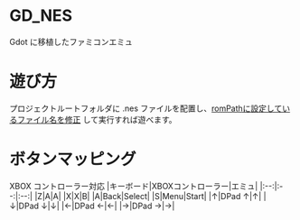 # GD_NES
Gdot に移植したファミコンエミュ

# 遊び方
プロジェクトルートフォルダに .nes ファイルを配置し、[romPathに設定しているファイル名を修正](https://github.com/gtk2k/GD_NES/blob/4c4e8624d14ff598a64dca91577e22a82bd05428/NES.cs#L21) して実行すれば遊べます。

# ボタンマッピング
XBOX コントローラー対応
|キーボード|XBOXコントローラー|エミュ|
|:--:|:--:|:--:|
|Z|A|A|
|X|X|B|
|A|Back|Select|
|S|Menu|Start|
|↑|DPad ↑|↑|
|↓|DPad ↓|↓|
|←|DPad ←|←|
|→|DPad →|→|
